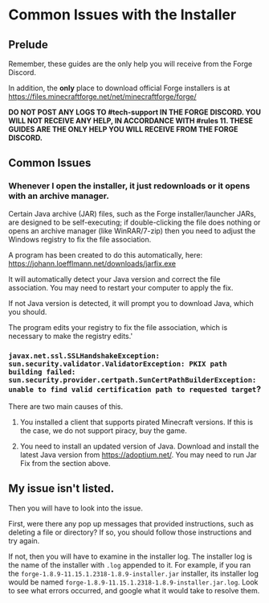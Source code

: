 # Common Issues with the Installer
## Prelude
Remember, these guides are the only help you will receive from the Forge Discord.

In addition, the **only** place to download official Forge installers is at https://files.minecraftforge.net/net/minecraftforge/forge/

**DO NOT POST ANY LOGS TO #tech-support IN THE FORGE DISCORD. YOU WILL NOT RECEIVE ANY HELP, IN ACCORDANCE WITH #rules 11. THESE GUIDES ARE THE ONLY HELP YOU WILL RECEIVE FROM THE FORGE DISCORD.**

## Common Issues
### Whenever I open the installer, it just redownloads or it opens with an archive manager. 

Certain Java archive (JAR) files, such as the Forge installer/launcher JARs, are designed to be self-executing; if double-clicking the file does nothing or opens an archive manager (like WinRAR/7-zip) then you need to adjust the Windows registry to fix the file association.

A program has been created to do this automatically, here: https://johann.loefflmann.net/downloads/jarfix.exe

It will automatically detect your Java version and correct the file association. You may need to restart your computer to apply the fix. 

If not Java version is detected, it will prompt you to download Java, which you should.

The program edits your registry to fix the file association, which is necessary to make the registry edits.'

### `javax.net.ssl.SSLHandshakeException: sun.security.validator.ValidatorException: PKIX path building failed: sun.security.provider.certpath.SunCertPathBuilderException: unable to find valid certification path to requested target`?

There are two main causes of this. 

1. You installed a client that supports pirated Minecraft versions. If this is the case, we do not support piracy, buy the game.

2. You need to install an updated version of Java. Download and install the latest Java version from https://adoptium.net/. You may need to run Jar Fix from the section above.


## My issue isn't listed.

Then you will have to look into the issue.

First, were there any pop up messages that provided instructions, such as deleting a file or directory? If so, you should follow those instructions and try again.

If not, then you will have to examine in the installer log. The installer log is the name of the installer with `.log` appended to it. For example, if you ran the `forge-1.8.9-11.15.1.2318-1.8.9-installer.jar` installer, its installer log would be named `forge-1.8.9-11.15.1.2318-1.8.9-installer.jar.log`. Look to see what errors occurred, and google what it would take to resolve them.